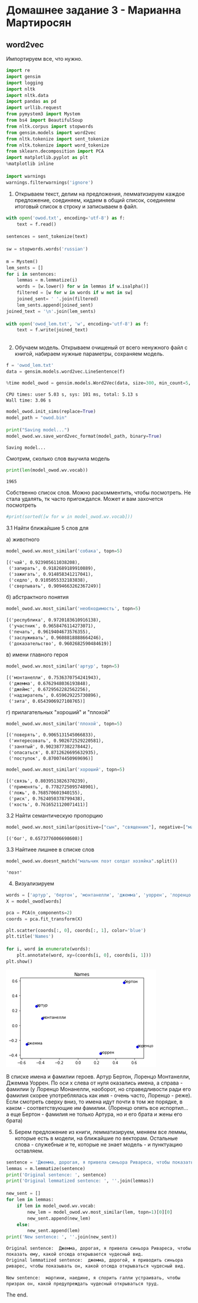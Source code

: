 # Домашнее задание 3 - Марианна Мартиросян
## word2vec

Импортируем все, что нужно.


```python
import re
import gensim
import logging
import nltk
import nltk.data
import pandas as pd
import urllib.request
from pymystem3 import Mystem
from bs4 import BeautifulSoup
from nltk.corpus import stopwords
from gensim.models import word2vec
from nltk.tokenize import sent_tokenize
from nltk.tokenize import word_tokenize
from sklearn.decomposition import PCA
import matplotlib.pyplot as plt
%matplotlib inline

import warnings
warnings.filterwarnings('ignore')
```

1. Открываем текст, делим на предложения, лемматизируем каждое предложение, соединяем, кидаем в общий список, соединяем итоговый список в строку и записываем в файл.


```python
with open('owod.txt', encoding='utf-8') as f:
    text = f.read()
    
sentences = sent_tokenize(text)

sw = stopwords.words('russian')

m = Mystem()
lem_sents = []
for i in sentences:
    lemmas = m.lemmatize(i)
    words = [w.lower() for w in lemmas if w.isalpha()]
    filtered = [w for w in words if w not in sw]
    joined_sent= ' '.join(filtered)
    lem_sents.append(joined_sent)
joined_text = '\n'.join(lem_sents)

with open('owod_lem.txt', 'w', encoding='utf-8') as f:
    text = f.write(joined_text)
    
```

2. Обучаем модель. Открываем очищеный от всего ненужного файл с книгой, набираем нужные параметры, сохраняем модель. 


```python
f = 'owod_lem.txt'
data = gensim.models.word2vec.LineSentence(f)
```


```python
%time model_owod = gensim.models.Word2Vec(data, size=300, min_count=5, window=5, iter=50)
```

    CPU times: user 5.03 s, sys: 101 ms, total: 5.13 s
    Wall time: 3.06 s



```python
model_owod.init_sims(replace=True)
model_path = "owod.bin"

print("Saving model...")
model_owod.wv.save_word2vec_format(model_path, binary=True)
```

    Saving model...


Смотрим, сколько слов выучила модель


```python
print(len(model_owod.wv.vocab))
```

    1965


Собственно список слов. Можно раскомментить, чтобы посмотреть. Не стала удалять, тк часто пригождался. Может и вам захочется посмотреть


```python
#print(sorted([w for w in model_owod.wv.vocab]))

```

3.1 Найти ближайшие 5 слов для


а) животного


```python
model_owod.wv.most_similar('собака', topn=5)
```




    [('чай', 0.923905611038208),
     ('запирать', 0.9182689189910889),
     ('зажигать', 0.914858341217041),
     ('седло', 0.9105055332183838),
     ('свертывать', 0.9094663262367249)]



б) абстрактного понятия


```python
model_owod.wv.most_similar('необходимость', topn=5)
```




    [('республика', 0.9720183610916138),
     ('участник', 0.9658476114273071),
     ('печать', 0.9619404673576355),
     ('заслуживать', 0.9608818888664246),
     ('доказательство', 0.9602682590484619)]



в) имени главного героя


```python
model_owod.wv.most_similar('артур', topn=5)
```




    [('монтанелли', 0.7536370754241943),
     ('джемма', 0.6762948036193848),
     ('джеймс', 0.6729562282562256),
     ('надзиратель', 0.659629225730896),
     ('зита', 0.6543906927108765)]



г) прилагательных "хороший" и "плохой"


```python
model_owod.wv.most_similar('плохой', topn=5)
```




    [('поверять', 0.9065131545066833),
     ('интересовать', 0.902672529220581),
     ('занятый', 0.9023877382278442),
     ('опасаться', 0.8712626695632935),
     ('поступок', 0.870074450969696)]




```python
model_owod.wv.most_similar('хороший', topn=5)
```




    [('связь', 0.8039513826370239),
     ('применять', 0.7782725095748901),
     ('ложь', 0.768570601940155),
     ('риск', 0.7624050378799438),
     ('кость', 0.7616521120071411)]



3.2 Найти семантическую пропорцию


```python
model_owod.wv.most_similar(positive=["сын", "священник"], negative=["мальчик"], topn=1)
```




    [('бог', 0.6573776006698608)]



3.3 Найтиее лишнее в списке слов


```python
model_owod.wv.doesnt_match("мальчик поэт солдат хозяйка".split())
```




    'поэт'



 4. Визуализируем


```python
words = ['артур', 'бертон', 'монтанелли', 'джемма', 'уоррен', 'лоренцо']
X = model_owod[words]
```


```python
pca = PCA(n_components=2)
coords = pca.fit_transform(X)
```


```python
plt.scatter(coords[:, 0], coords[:, 1], color='blue')
plt.title('Names')

for i, word in enumerate(words):
    plt.annotate(word, xy=(coords[i, 0], coords[i, 1]))
plt.show()
```


![png](output_30_0.png)


В списке имена и фамилии героев. Артур Бертон, Лоренцо Монтанелли, Джемма Уоррен. По оси х слева от нуля оказались имена, а справа - фамилии (у Лоренцо Монанелли, наоборот, но справедливости ради его фамилия скорее употреблялась как имя - очень часто, Лоренцо - реже). Если смотреть сверху вниз, то имена идут почти в том же порядке, в каком - соответствующие им фамилии. (Лоренцо опять все испортил... а еще Бертон - фамилия не только Артура, но и его брата и жены его брата)

5. Берем предложение из книги, лемматизируем, меняем все леммы, которые есть в модели, на ближайшие по векторам. Остальные слова - служебные и те, которые не знает модель -  и пунктуацию оставляем.


```python
sentence = 'Джемма, дорогая, я привела синьора Ривареса, чтобы показать ему, какой отсюда открывается чудесный вид.'
lemmas = m.lemmatize(sentence)
print('Original sentence: ', sentence)
print('Original lemmatized sentence: ', ''.join(lemmas))

new_sent = []
for lem in lemmas:
    if lem in model_owod.wv.vocab:
        new_lem = model_owod.wv.most_similar(lem, topn=1)[0][0]
        new_sent.append(new_lem)
    else: 
        new_sent.append(lem)
print('New sentence: ', ''.join(new_sent))
```

    Original sentence:  Джемма, дорогая, я привела синьора Ривареса, чтобы показать ему, какой отсюда открывается чудесный вид.
    Original lemmatized sentence:  джемма, дорогой, я приводить синьора риварес, чтобы показывать он, какой отсюда открываться чудесный вид.
    
    New sentence:  мартини, наедине, я спорить галли устраивать, чтобы призрак он, какой предупреждать чудесный открываться труд.
    


The end.
